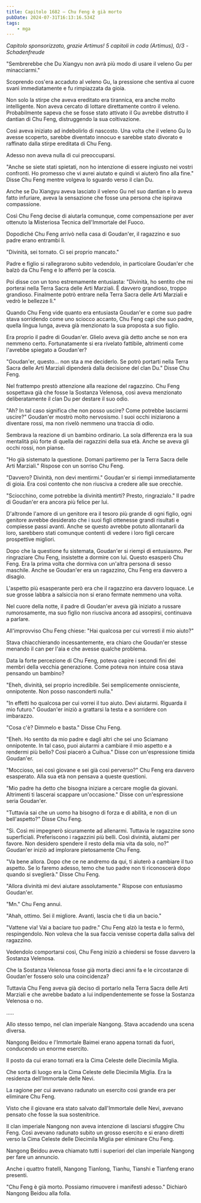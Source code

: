 ```yaml
---
title: Capitolo 1682 – Chu Feng è già morto
pubDate: 2024-07-31T16:13:16.534Z
tags:
    - mga
---
```



<em>Capitolo sponsorizzato, grazie Artimus!
5 capitoli in coda (Artimus), 0/3
-Schadenfreude</em>


"Sembrerebbe che Du Xiangyu non avrà più modo di usare il veleno Gu per minacciarmi."


Scoprendo cos'era accaduto al veleno Gu, la pressione che sentiva al cuore svanì immediatamente e fu rimpiazzata da gioia.


Non solo la stirpe che aveva ereditato era tirannica, era anche molto intelligente. Non aveva cercato di lottare direttamente contro il veleno. Probabilmente sapeva che se fosse stato attivato il Gu avrebbe distrutto il dantian di Chu Feng, distruggendo la sua coltivazione.


Così aveva iniziato ad indebolirlo di nascosto. Una volta che il veleno Gu lo avesse  scoperto, sarebbe diventato innocuo e sarebbe stato divorato e raffinato dalla stirpe ereditata di Chu Feng.


Adesso non aveva nulla di cui preoccuparsi.


"Anche se siete stati spietati, non ho intenzione di essere ingiusto nei vostri confronti. Ho promesso che vi avrei aiutato e quindi vi aiuterò fino alla fine." Disse Chu Feng mentre volgeva lo sguardo verso il clan Du.


Anche se Du Xiangyu aveva lasciato il veleno Gu nel suo dantian e lo aveva fatto infuriare, aveva la sensazione che fosse una persona che ispirava compassione.


Così Chu Feng decise di aiutarla comunque, come compensazione per aver ottenuto la Misteriosa Tecnica dell'Immortale del Fuoco.


Dopodiché Chu Feng arrivò nella casa di Goudan'er, il ragazzino e suo padre erano entrambi lì.


"Divinità, sei tornato. Ci sei proprio mancato."


Padre e figlio si rallegrarono subito vedendolo, in particolare Goudan'er che balzò da Chu Feng e lo afferrò per la coscia.


Poi disse con un tono estremamente entusiasta: "Divinità, ho sentito che mi porterai nella Terra Sacra delle Arti Marziali. È davvero grandioso, troppo grandioso. Finalmente potrò entrare nella Terra Sacra delle Arti Marziali e vedrò le bellezze lì."


Quando Chu Feng vide quanto era entusiasta Goudan'er e come suo padre stava sorridendo come uno sciocco accanto, Chu Feng capì che suo padre, quella lingua lunga, aveva già menzionato la sua proposta a suo figlio.


Era proprio il padre di Goudan'er. Glielo aveva già detto anche se non era nemmeno certo. Fortunatamente si era rivelato fattibile, altrimenti come l'avrebbe spiegato a Goudan'er?


"Goudan'er, questo... non sta a me deciderlo. Se potrò portarti nella Terra Sacra delle Arti Marziali dipenderà dalla decisione del clan Du." Disse Chu Feng.


Nel frattempo prestò attenzione alla reazione del ragazzino. Chu Feng sospettava già che fosse la Sostanza Velenosa, così aveva menzionato deliberatamente il clan Du per destare il suo odio.


"Ah? In tal caso significa che non posso uscire? Come potrebbe lasciarmi uscire?" Goudan'er mostrò molto nervosismo. I suoi occhi iniziarono a diventare rossi, ma non rivelò nemmeno una traccia di odio.


Sembrava la reazione di un bambino ordinario. La sola differenza era la sua mentalità più forte di quella dei ragazzini della sua età. Anche se aveva gli occhi rossi, non pianse.


"Ho già sistemato la questione. Domani partiremo per la Terra Sacra delle Arti Marziali." Rispose con un sorriso Chu Feng.


"Davvero? Divinità, non devi mentirmi." Goudan'er si riempì immediatamente di gioia. Era così contento che non riusciva a credere alle sue orecchie.


"Sciocchino, come potrebbe la divinità mentirti? Presto, ringrazialo." Il padre di Goudan'er era ancora più felice per lui.


D'altronde l'amore di un genitore era il tesoro più grande di ogni figlio, ogni genitore avrebbe desiderato che i suoi figli ottenesse grandi risultati e compiesse passi avanti. Anche se questo avrebbe potuto allontanarli da loro, sarebbero stati comunque contenti di vedere i loro figli cercare prospettive migliori.


Dopo che la questione fu sistemata, Goudan'er si riempì di entusiasmo. Per ringraziare Chu Feng, insistette a dormire con lui. Questo esasperò Chu Feng. Era la prima volta che dormiva con un'altra persona di sesso maschile. Anche se Goudan'er era un ragazzino, Chu Feng era davvero a disagio.


L'aspetto più esasperante però era che il ragazzino era davvero loquace. Le sue grosse labbra a salsiccia non si erano fermate nemmeno una volta.


Nel cuore della notte, il padre di Goudan'er aveva già iniziato a russare rumorosamente, ma suo figlio non riusciva ancora ad assopirsi, continuava a parlare.


All'improvviso Chu Feng chiese: "Hai qualcosa per cui vorresti il mio aiuto?"


Stava chiacchierando incessantemente, era chiaro che Goudan'er stesse menando il can per l'aia e che avesse qualche problema.


Data la forte percezione di Chu Feng, poteva capire i secondi fini dei membri della vecchia generazione. Come poteva non intuire cosa stava pensando un bambino?


"Eheh, divinità, sei proprio incredibile. Sei semplicemente onnisciente, onnipotente. Non posso nasconderti nulla."


"In effetti ho qualcosa per cui vorrei il tuo aiuto. Devi aiutarmi. Riguarda il mio futuro." Goudan'er iniziò a grattarsi la testa e a sorridere con imbarazzo.


"Cosa c'è? Dimmelo e basta." Disse Chu Feng.


"Eheh. Ho sentito da mio padre e dagli altri che sei uno Sciamano onnipotente. In tal caso, puoi aiutarmi a cambiare il mio aspetto e a rendermi più bello? Così piacerò a Cuihua." Disse con un'espressione timida Goudan'er.


"Moccioso, sei così giovane e sei già così perverso?" Chu Feng era davvero esasperato. Alla sua età non pensava a queste questioni.


"Mio padre ha detto che bisogna iniziare a cercare moglie da giovani. Altrimenti ti lascerai scappare un'occasione." Disse con un'espressione seria Goudan'er.


"Tuttavia sai che un uomo ha bisogno di forza e di abilità, e non di un bell'aspetto?" Disse Chu Feng.


"Sì. Così mi impegnerò sicuramente ad allenarmi. Tuttavia le ragazzine sono superficiali. Preferiscono i ragazzini più belli. Così divinità, aiutami per favore. Non desidero spendere il resto della mia vita da solo, no?" Goudan'er iniziò ad implorare pietosamente Chu Feng.


"Va bene allora. Dopo che ce ne andremo da qui, ti aiuterò a cambiare il tuo aspetto. Se lo faremo adesso, temo che tuo padre non ti riconoscerà dopo quando si sveglierà." Disse Chu Feng.


"Allora divinità mi devi aiutare assolutamente." Rispose con entusiasmo Goudan'er.


"Mn." Chu Feng annuì.


"Ahah, ottimo. Sei il migliore. Avanti, lascia che ti dia un bacio."


"Vattene via! Vai a baciare tuo padre." Chu Feng alzò la testa e lo fermò, respingendolo. Non voleva che la sua faccia venisse coperta dalla saliva del ragazzino.


Vedendolo comportarsi così, Chu Feng iniziò a chiedersi se fosse davvero la Sostanza Velenosa.


Che la Sostanza Velenosa fosse già morta dieci anni fa e le circostanze di Goudan'er fossero solo una coincidenza?


Tuttavia Chu Feng aveva già deciso di portarlo nella Terra Sacra delle Arti Marziali e che avrebbe badato a lui indipendentemente se fosse la Sostanza Velenosa o no.


.....


Allo stesso tempo, nel clan imperiale Nangong. Stava accadendo una scena diversa.


Nangong Beidou e l'Immortale Baimei erano appena tornati da fuori, conducendo un enorme esercito.


Il posto da cui erano tornati era la Cima Celeste delle Diecimila Miglia.


Che sorta di luogo era la Cima Celeste delle Diecimila Miglia. Era la residenza dell'Immortale delle Nevi.


La ragione per cui avevano radunato un esercito così grande era per eliminare Chu Feng.


Visto che il giovane era stato salvato dall'Immortale delle Nevi, avevano pensato che fosse la sua sostenitrice.


Il clan imperiale Nangong non aveva intenzione di lasciarsi sfuggire Chu Feng. Così avevano radunato subito un grosso esercito e si erano diretti verso la Cima Celeste delle Diecimila Miglia per eliminare Chu Feng.


Nangong Beidou aveva chiamato tutti i superiori del clan imperiale Nangong per fare un annuncio.


Anche i quattro fratelli, Nangong Tianlong, Tianhu, Tianshi e Tianfeng erano presenti.


"Chu Feng è già morto. Possiamo rimuovere i manifesti adesso." Dichiarò Nangong Beidou alla folla.
                                


                                



